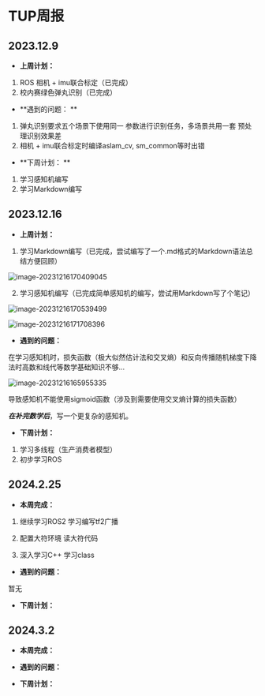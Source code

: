 # TUP周报

## 2023.12.9

* **上周计划：**

1. ROS 相机 + imu联合标定（已完成） 
2. 校内赛绿色弹丸识别（已完成）  

* **遇到的问题： **

1. 弹丸识别要求五个场景下使用同一 参数进行识别任务，多场景共用一套 预处理识别效果差
2. 相机 + imu联合标定时编译aslam_cv, sm_common等时出错  

* **下周计划： **

1. 学习感知机编写 
2. 学习Markdown编写

## 2023.12.16

* **上周计划：**

1. 学习Markdown编写（已完成，尝试编写了一个.md格式的Markdown语法总结方便回顾）

![image-20231216170409045](/home/kano/.config/Typora/typora-user-images/image-20231216170409045.png)

2. 学习感知机编写（已完成简单感知机的编写，尝试用Markdown写了个笔记）

![image-20231216170539499](/home/kano/.config/Typora/typora-user-images/image-20231216170539499.png)

![image-20231216171708396](/home/kano/.config/Typora/typora-user-images/image-20231216171708396.png)

* **遇到的问题：**

在学习感知机时，损失函数（极大似然估计法和交叉熵）和反向传播随机梯度下降法时高数和线代等数学基础知识不够...

![image-20231216165955335](/home/kano/.config/Typora/typora-user-images/image-20231216165955335.png)

导致感知机不能使用sigmoid函数（涉及到需要使用交叉熵计算的损失函数）

***在补完数学后***，写一个更复杂的感知机。

* **下周计划：**

1. 学习多线程（生产消费者模型）
2. 初步学习ROS

## 2024.2.25

* **本周完成：**

1. 继续学习ROS2   学习编写tf2广播 

2. 配置大符环境 读大符代码 
3. 深入学习C++   学习class


* **遇到的问题：**

 暂无


* **下周计划：**




## 2024.3.2

* **本周完成：**


* **遇到的问题：**


* **下周计划：**

